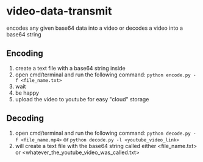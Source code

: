 # video-data-transmit
 encodes any given base64 data into a video or decodes a video into a base64 string

## Encoding
1. create a text file with a base64 string inside
2. open cmd/terminal and run the following command:
```python encode.py -f <file_name.txt>```
3. wait
4. be happy
5. upload the video to youtube for easy "cloud" storage

## Decoding
1. open cmd/terminal and run the following command: ```python decode.py -f <file_name.mp4>``` or ```python decode.py -l <youtube_video_link>```
2. will create a text file with the base64 string called either <file_name.txt> or <whatever_the_youtube_video_was_called.txt>